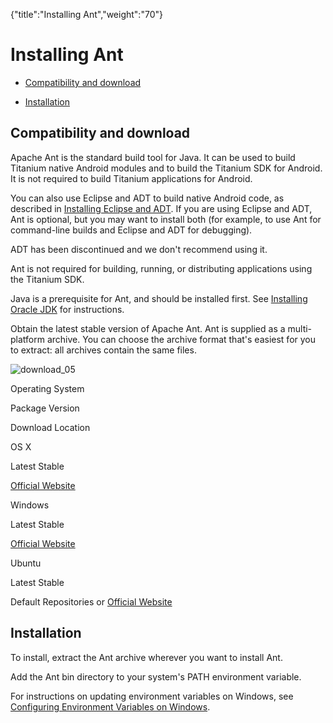 {"title":"Installing Ant","weight":"70"} 

# Installing Ant

*   [Compatibility and download](#Compatibilityanddownload)
    
*   [Installation](#Installation)
    

## Compatibility and download

Apache Ant is the standard build tool for Java. It can be used to build Titanium native Android modules and to build the Titanium SDK for Android. It is not required to build Titanium applications for Android.

You can also use Eclipse and ADT to build native Android code, as described in [Installing Eclipse and ADT](/docs/appc/Titanium_SDK/Titanium_SDK_Getting_Started/Installation_and_Configuration/Installing_Titanium_Advanced_Tools/Installing_Eclipse_and_ADT/). If you are using Eclipse and ADT, Ant is optional, but you may want to install both (for example, to use Ant for command-line builds and Eclipse and ADT for debugging).

ADT has been discontinued and we don't recommend using it.

Ant is not required for building, running, or distributing applications using the Titanium SDK.

Java is a prerequisite for Ant, and should be installed first. See [Installing Oracle JDK](/docs/appc/Titanium_SDK/Titanium_SDK_Getting_Started/Prerequisites/Installing_Oracle_JDK/) for instructions.

Obtain the latest stable version of Apache Ant. Ant is supplied as a multi-platform archive. You can choose the archive format that's easiest for you to extract: all archives contain the same files.

![download_05](/Images/appc/download/attachments/29004836/download_05.png)

Operating System

Package Version

Download Location

OS X

Latest Stable

[Official Website](http://ant.apache.org/bindownload.cgi)

Windows

Latest Stable

[Official Website](http://ant.apache.org/bindownload.cgi)

Ubuntu

Latest Stable

Default Repositories or [Official Website](http://ant.apache.org/bindownload.cgi)

## Installation

To install, extract the Ant archive wherever you want to install Ant.

Add the Ant bin directory to your system's PATH environment variable.

For instructions on updating environment variables on Windows, see [Configuring Environment Variables on Windows](/docs/appc/Titanium_SDK/Titanium_SDK_Getting_Started/Installation_and_Configuration/Software_Locations_and_Environment_Variables/#ConfiguringEnvironmentVariablesonWindows).
